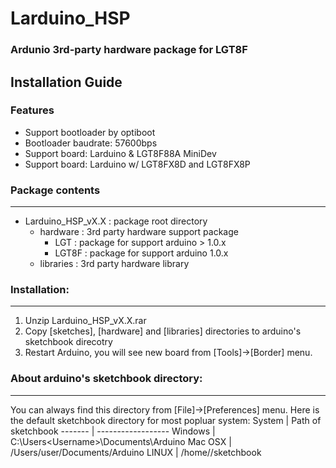 # Larduino_HSP
### Ardunio 3rd-party hardware package for LGT8F

## Installation Guide

### Features
* Support bootloader by optiboot
* Bootloader baudrate: 57600bps
* Support board: Larduino & LGT8F88A MiniDev
* Support board: Larduino w/ LGT8FX8D and LGT8FX8P

### Package contents
------------------------------------------------
* Larduino_HSP_vX.X : package root directory
	* hardware : 3rd party hardware support package
		* LGT : package for support arduino > 1.0.x
		* LGT8F : package for support arduino 1.0.x
	* libraries : 3rd party hardware library

### Installation:
-----------------------------------------------
1. Unzip Larduino_HSP_vX.X.rar
1. Copy [sketches], [hardware] and [libraries] directories to arduino's sketchbook direcotry
1. Restart Arduino, you will see new board from [Tools]->[Border] menu.

### About arduino's sketchbook directory:
-----------------------------------------------
You can always find this directory from [File]->[Preferences] menu.
Here is the default sketchbook directory for most popluar system:
System | Path of sketchbook
------- | ------------------
Windows | C:\Users\<Username>\Documents\Arduino
Mac OSX | /Users/user/Documents/Arduino
LINUX | /home/<Username>/sketchbook
